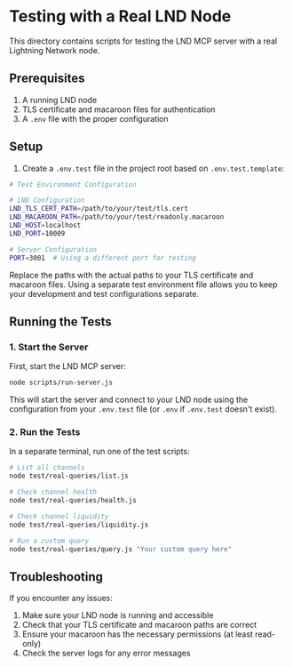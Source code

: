# Testing with a Real LND Node

This directory contains scripts for testing the LND MCP server with a real Lightning Network node.

## Prerequisites

1. A running LND node
2. TLS certificate and macaroon files for authentication
3. A `.env` file with the proper configuration

## Setup

1. Create a `.env.test` file in the project root based on `.env.test.template`:

```bash
# Test Environment Configuration

# LND Configuration
LND_TLS_CERT_PATH=/path/to/your/test/tls.cert
LND_MACAROON_PATH=/path/to/your/test/readonly.macaroon
LND_HOST=localhost
LND_PORT=10009

# Server Configuration
PORT=3001  # Using a different port for testing
```

Replace the paths with the actual paths to your TLS certificate and macaroon files. Using a separate test environment file allows you to keep your development and test configurations separate.

## Running the Tests

### 1. Start the Server

First, start the LND MCP server:

```bash
node scripts/run-server.js
```

This will start the server and connect to your LND node using the configuration from your `.env.test` file (or `.env` if `.env.test` doesn't exist).

### 2. Run the Tests

In a separate terminal, run one of the test scripts:

```bash
# List all channels
node test/real-queries/list.js

# Check channel health
node test/real-queries/health.js

# Check channel liquidity
node test/real-queries/liquidity.js

# Run a custom query
node test/real-queries/query.js "Your custom query here"
```

## Troubleshooting

If you encounter any issues:

1. Make sure your LND node is running and accessible
2. Check that your TLS certificate and macaroon paths are correct
3. Ensure your macaroon has the necessary permissions (at least read-only)
4. Check the server logs for any error messages
